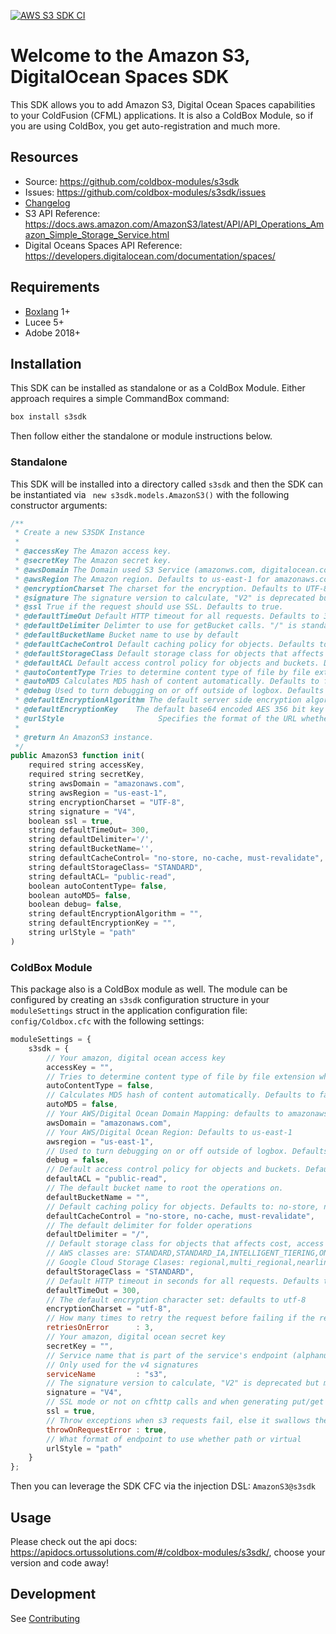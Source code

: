 [![AWS S3 SDK CI](https://github.com/coldbox-modules/s3sdk/actions/workflows/ci.yml/badge.svg)](https://github.com/coldbox-modules/s3sdk/actions/workflows/ci.yml)

# Welcome to the Amazon S3, DigitalOcean Spaces SDK

This SDK allows you to add Amazon S3, Digital Ocean Spaces capabilities to your ColdFusion (CFML) applications. It is also a ColdBox Module, so if you are using ColdBox, you get auto-registration and much more.

## Resources

* Source: https://github.com/coldbox-modules/s3sdk
* Issues: https://github.com/coldbox-modules/s3sdk/issues
* [Changelog](changelog.md)
* S3 API Reference: https://docs.aws.amazon.com/AmazonS3/latest/API/API_Operations_Amazon_Simple_Storage_Service.html
* Digital Oceans Spaces API Reference: https://developers.digitalocean.com/documentation/spaces/

## Requirements

* [Boxlang](https://www.boxlang.io/) 1+
* Lucee 5+
* Adobe 2018+

## Installation

This SDK can be installed as standalone or as a ColdBox Module.  Either approach requires a simple CommandBox command:

```bash
box install s3sdk
```

Then follow either the standalone or module instructions below.

### Standalone

This SDK will be installed into a directory called `s3sdk` and then the SDK can be instantiated via ` new s3sdk.models.AmazonS3()` with the following constructor arguments:

```js
/**
 * Create a new S3SDK Instance
 *
 * @accessKey The Amazon access key.
 * @secretKey The Amazon secret key.
 * @awsDomain The Domain used S3 Service (amazonws.com, digitalocean.com, storage.googleapis.com). Defaults to amazonws.com
 * @awsRegion The Amazon region. Defaults to us-east-1 for amazonaws.com
 * @encryptionCharset The charset for the encryption. Defaults to UTF-8.
 * @signature The signature version to calculate, "V2" is deprecated but more compatible with other endpoints. "V4" requires Sv4Util.cfc & ESAPI on Lucee. Defaults to V4
 * @ssl True if the request should use SSL. Defaults to true.
 * @defaultTimeOut Default HTTP timeout for all requests. Defaults to 300.
 * @defaultDelimiter Delimter to use for getBucket calls. "/" is standard to treat keys as file paths
 * @defaultBucketName Bucket name to use by default
 * @defaultCacheControl Default caching policy for objects. Defaults to: no-store, no-cache, must-revalidate
 * @defaultStorageClass Default storage class for objects that affects cost, access speed and durability. Defaults to STANDARD.
 * @defaultACL Default access control policy for objects and buckets. Defaults to public-read.
 * @autoContentType Tries to determine content type of file by file extension. Defaults to false.
 * @autoMD5 Calculates MD5 hash of content automatically. Defaults to false.
 * @debug Used to turn debugging on or off outside of logbox. Defaults to false.
 * @defaultEncryptionAlgorithm The default server side encryption algorithm to use.  Usually "AES256". Not needed if using custom defaultEncryptionKey
 * @defaultEncryptionKey	The default base64 encoded AES 356 bit key for server side encryption.
 * @urlStyle					 Specifies the format of the URL whether it is the `path` format or `virtual` format. Defaults to path. For more information see https://docs.aws.amazon.com/AmazonS3/latest/userguide/VirtualHosting.html
 * 
 * @return An AmazonS3 instance.
 */
public AmazonS3 function init(
	required string accessKey,
	required string secretKey,
	string awsDomain = "amazonaws.com",
	string awsRegion = "us-east-1",
	string encryptionCharset = "UTF-8",
	string signature = "V4",
	boolean ssl = true,
	string defaultTimeOut= 300,
	string defaultDelimiter='/',
	string defaultBucketName='',
	string defaultCacheControl= "no-store, no-cache, must-revalidate",
	string defaultStorageClass= "STANDARD",
	string defaultACL= "public-read",
	boolean autoContentType= false,
	boolean autoMD5= false,
	boolean debug= false,
	string defaultEncryptionAlgorithm = "",
	string defaultEncryptionKey = "",
	string urlStyle	= "path"
)
```

### ColdBox Module

This package also is a ColdBox module as well.  The module can be configured by creating an `s3sdk` configuration structure in your `moduleSettings` struct in the application configuration file: `config/Coldbox.cfc` with the following settings:

```js
moduleSettings = {
	s3sdk = {
		// Your amazon, digital ocean access key
		accessKey = "",
		// Tries to determine content type of file by file extension when putting files. Defaults to false.
		autoContentType = false,
		// Calculates MD5 hash of content automatically. Defaults to false.
		autoMD5 = false,
		// Your AWS/Digital Ocean Domain Mapping: defaults to amazonaws.com
		awsDomain = "amazonaws.com",
		// Your AWS/Digital Ocean Region: Defaults to us-east-1
		awsregion = "us-east-1",
		// Used to turn debugging on or off outside of logbox. Defaults to false.
		debug = false,
		// Default access control policy for objects and buckets. Defaults to public-read.
		defaultACL = "public-read",
		// The default bucket name to root the operations on.
		defaultBucketName = "",
		// Default caching policy for objects. Defaults to: no-store, no-cache, must-revalidate
		defaultCacheControl = "no-store, no-cache, must-revalidate",
		// The default delimiter for folder operations
		defaultDelimiter = "/",
		// Default storage class for objects that affects cost, access speed and durability. Defaults to STANDARD.
		// AWS classes are: STANDARD,STANDARD_IA,INTELLIGENT_TIERING,ONEZONE_IA,GLACIER,DEEP_ARCHIVE
		// Google Cloud Storage Clases: regional,multi_regional,nearline,coldline,
		defaultStorageClass = "STANDARD",
		// Default HTTP timeout in seconds for all requests. Defaults to 300 seconds.
		defaultTimeOut = 300,
		// The default encryption character set: defaults to utf-8
		encryptionCharset = "utf-8",
		// How many times to retry the request before failing if the response is a 500 or 503
		retriesOnError		: 3,
		// Your amazon, digital ocean secret key
		secretKey = "",
		// Service name that is part of the service's endpoint (alphanumeric). Example: "s3"
		// Only used for the v4 signatures
		serviceName         : "s3",
		// The signature version to calculate, "V2" is deprecated but more compatible with other endpoints. "V4" requires Sv4Util.cfc & ESAPI on Lucee. Defaults to V4
		signature = "V4",
		// SSL mode or not on cfhttp calls and when generating put/get authenticated URLs: Defaults to true
		ssl = true,
		// Throw exceptions when s3 requests fail, else it swallows them up.
		throwOnRequestError : true,
		// What format of endpoint to use whether path or virtual
		urlStyle = "path"
	}
};
```

Then you can leverage the SDK CFC via the injection DSL: `AmazonS3@s3sdk`

## Usage

Please check out the api docs: https://apidocs.ortussolutions.com/#/coldbox-modules/s3sdk/, choose your version and code away!

## Development

See [Contributing](https://github.com/coldbox-modules/s3sdk/blob/development/CONTRIBUTING.md)
